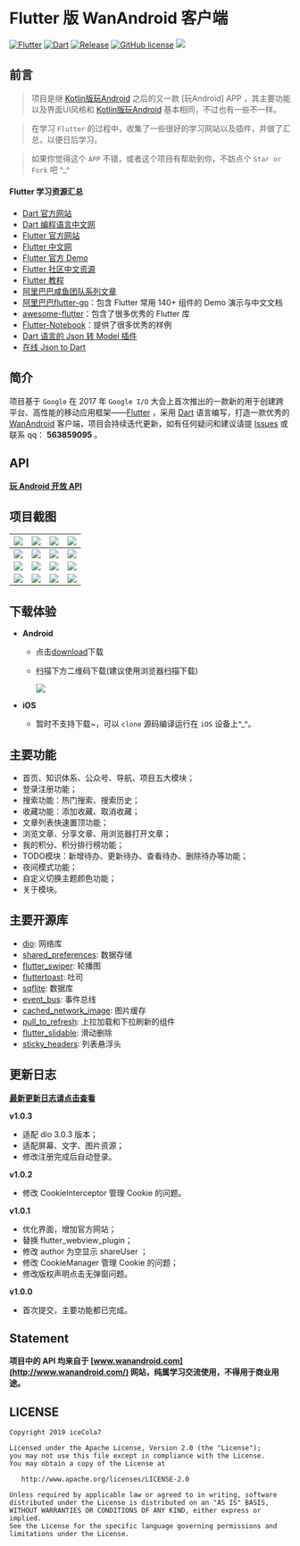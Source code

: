 # Flutter 版 WanAndroid 客户端

[![Flutter][1]][2]  [![Dart][3]][4]  [![Release][5]][6]  [![GitHub license][7]][8]  [![][9]][10] 

[1]:https://img.shields.io/badge/Flutter-1.7.8-5bc7f8.svg
[2]:https://flutter.dev

[3]:https://img.shields.io/badge/Dart-2.4.0%2B-00B4AB.svg
[4]:https://dart.dev

[5]:https://img.shields.io/github/release/iceCola7/flutter_wanandroid.svg
[6]:https://github.com/iceCola7/flutter_wanandroid/releases/latest

[7]:https://img.shields.io/badge/license-Apache%202-blue.svg
[8]:https://github.com/iceCola7/flutter_wanandroid/blob/master/LICENSE

[9]:https://img.shields.io/badge/QQ-563859095-orange.svg
[10]:http://wpa.qq.com/msgrd?v=3&uin=563859095&site=qq&menu=yes

## 前言

> 项目是继 [Kotlin版玩Android](https://github.com/iceCola7/WanAndroid) 之后的又一款 [玩Android] APP ，其主要功能以及界面UI风格和 [Kotlin版玩Android](https://github.com/iceCola7/WanAndroid) 基本相同，不过也有一些不一样。 

> 在学习 `Flutter` 的过程中，收集了一些很好的学习网站以及插件，并做了汇总，以便日后学习。

> 如果你觉得这个 `APP` 不错，或者这个项目有帮助到你，不妨点个 `Star or Fork` 吧 ^_^

#### Flutter 学习资源汇总

- [Dart 官方网站](https://dart.dev/)
- [Dart 编程语言中文网](http://dart.goodev.org/)
- [Flutter 官方网站](https://flutter.dev/)
- [Flutter 中文网](https://flutterchina.club/)
- [Flutter 官方 Demo](https://github.com/flutter/flutter/tree/master/examples/flutter_gallery)
- [Flutter 社区中文资源](https://flutter.cn/)
- [Flutter 教程](https://guoshuyu.cn/home/wx/Flutter-1.html)
- [阿里巴巴咸鱼团队系列文章](https://www.yuque.com/xytech/flutter)
- [阿里巴巴flutter-go](https://github.com/alibaba/flutter-go)：包含 Flutter 常用 140+ 组件的 Demo 演示与中文文档
- [awesome-flutter](https://github.com/Solido/awesome-flutter)：包含了很多优秀的 Flutter 库
- [Flutter-Notebook](https://github.com/OpenFlutter/Flutter-Notebook)：提供了很多优秀的样例
- [Dart 语言的 Json 转 Model 插件](https://github.com/neverwoodsS/idea_dart_json_format)
- [在线 Json to Dart](https://javiercbk.github.io/json_to_dart)

## 简介

项目基于 `Google` 在 2017 年 `Google I/O` 大会上首次推出的一款新的用于创建跨平台、高性能的移动应用框架——[Flutter](https://flutter.dev) ，采用 [Dart](https://dart.dev) 语言编写，打造一款优秀的 [WanAndroid](https://github.com/iceCola7/flutter_wanandroid) 客户端，项目会持续迭代更新，如有任何疑问和建议请提 [Issues](https://github.com/iceCola7/flutter_wanandroid/issues) 或联系 qq： **563859095** 。

## API
[**玩 Android 开放 API**](http://www.wanandroid.com/blog/show/2)

## 项目截图

| ![](screenshot/01.jpg) | ![](screenshot/02.jpg) | ![](screenshot/03.jpg) | ![](screenshot/04.jpg) |
| --- | --- | --- | --- |
| ![](screenshot/05.jpg) | ![](screenshot/06.jpg) | ![](screenshot/07.jpg) | ![](screenshot/08.jpg) |
| ![](screenshot/09.jpg) | ![](screenshot/10.jpg) | ![](screenshot/11.jpg) | ![](screenshot/12.jpg) |
| ![](screenshot/13.jpg) | ![](screenshot/14.jpg) | ![](screenshot/15.jpg) | ![](screenshot/16.jpg) |

## 下载体验

- **Android**
    - 点击[download](https://github.com/iceCola7/flutter_wanandroid/raw/master/android/release/flutter_wanandroid.apk)下载
    - 扫描下方二维码下载(建议使用浏览器扫描下载)
    
        ![](screenshot/qr-code.png)
        
- **iOS**
    - 暂时不支持下载~，可以 `clone` 源码编译运行在 `iOS` 设备上^_^。

## 主要功能

- 首页、知识体系、公众号、导航、项目五大模块；
- 登录注册功能；
- 搜索功能：热门搜索、搜索历史；
- 收藏功能：添加收藏、取消收藏；
- 文章列表快速置顶功能；
- 浏览文章、分享文章、用浏览器打开文章；
- 我的积分、积分排行榜功能；
- TODO模块：新增待办、更新待办、查看待办、删除待办等功能；
- 夜间模式功能；
- 自定义切换主题颜色功能；
- 关于模块。

## 主要开源库

- [dio](https://github.com/flutterchina/dio): 网络库
- [shared_preferences](https://pub.dartlang.org/packages/shared_preferences): 数据存储
- [flutter_swiper](https://github.com/best-flutter/flutter_swiper): 轮播图
- [fluttertoast](https://github.com/PonnamKarthik/FlutterToast): 吐司
- [sqflite](https://pub.flutter-io.cn/packages/sqflite): 数据库
- [event_bus](https://github.com/marcojakob/dart-event-bus): 事件总线
- [cached_network_image](https://github.com/renefloor/flutter_cached_network_image): 图片缓存
- [pull_to_refresh](https://github.com/peng8350/flutter_pulltorefresh): 上拉加载和下拉刷新的组件
- [flutter_slidable](https://github.com/letsar/flutter_slidable): 滑动删除
- [sticky_headers](https://github.com/fluttercommunity/flutter_sticky_headers): 列表悬浮头

## 更新日志

**[最新更新日志请点击查看](https://github.com/iceCola7/flutter_wanandroid/releases)**

**v1.0.3**

- 适配 dio 3.0.3 版本；
- 适配屏幕、文字、图片资源；
- 修改注册完成后自动登录。

**v1.0.2**

- 修改 CookieInterceptor 管理 Cookie 的问题。

**v1.0.1**

- 优化界面，增加官方网站；
- 替换 flutter_webview_plugin；
- 修改 author 为空显示 shareUser ；
- 修改 CookieManager 管理 Cookie 的问题；
- 修改版权声明点击无弹窗问题。

**v1.0.0**

- 首次提交，主要功能都已完成。

## Statement

**项目中的 API 均来自于 [www.wanandroid.com](http://www.wanandroid.com/) 网站，纯属学习交流使用，不得用于商业用途。**

## LICENSE

```
Copyright 2019 iceCola7 

Licensed under the Apache License, Version 2.0 (the "License");
you may not use this file except in compliance with the License.
You may obtain a copy of the License at

   http://www.apache.org/licenses/LICENSE-2.0

Unless required by applicable law or agreed to in writing, software
distributed under the License is distributed on an "AS IS" BASIS,
WITHOUT WARRANTIES OR CONDITIONS OF ANY KIND, either express or implied.
See the License for the specific language governing permissions and
limitations under the License.
```
